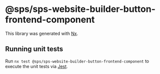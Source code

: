 # @sps/sps-website-builder-button-frontend-component

This library was generated with [Nx](https://nx.dev).

## Running unit tests

Run `nx test @sps/sps-website-builder-button-frontend-component` to execute the unit tests via [Jest](https://jestjs.io).
